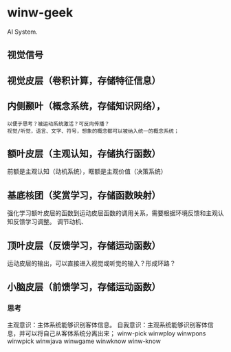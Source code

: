 # winw-geek
AI System.


## 视觉信号

## 视觉皮层（卷积计算，存储特征信息） 

## 内侧颞叶（概念系统，存储知识网络），
	以便于思考？被运动系统激活？可反向传播？
	视觉/听觉，语言、文字、符号，想象的概念都可以被纳入统一的概念系统；

## 额叶皮层（主观认知，存储执行函数）

前额是主观认知（动机系统），眶额是主观价值（决策系统）

## 基底核团（奖赏学习，存储函数映射）

强化学习额叶皮层的函数到运动皮层函数的调用关系，需要根据环境反馈和主观认知反馈学习调整。
调节动机、

## 顶叶皮层（反馈学习，存储运动函数）

运动皮层的输出，可以直接进入视觉或听觉的输入？形成环路？
## 小脑皮层（前馈学习，存储运动函数）

### 思考
主观意识：主体系统能够识别客体信息。
自我意识：主观系统能够识别客体信息，并可以将自己从客体系统分离出来；
winw-pick
winwploy
winwpons
winwpick
winwjava
winwgame
winwknow
winw-know

